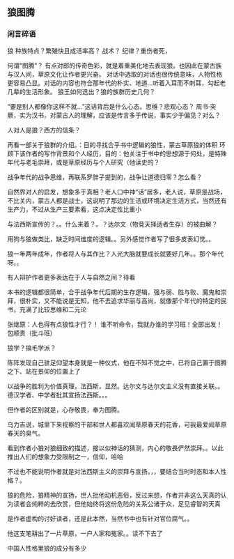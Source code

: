## 狼图腾

### 闲言碎语

狼
种族特点？繁殖快且成活率高？
战术？
纪律？重伤者死，

何谓“图腾”？
有点对郎的传奇色彩，就是着重美化地去表现狼。也因此在蒙古族与汉人间，草原文化让作者更兴奋。
对话中选取的对话也很传统意味，人物性格更容易凸显。对话的内容也符合那年代的朴实、地道...听着入耳而不刺耳，勾起老几辈的生活形象。
狼王如何选出？狼的族群历史几何？

“要是别人都像你这样不就...”这话背后是什么心态。思维？悲观心态？
周书·突厥，实为汉书，对蒙古人的理解，应该是传言多于传说，事实少于偏见？对么？

人对人是狼？西方的信条？

再看一部关于狼群的介绍。：目的寻找合乎书中逻辑的狼性，蒙古草原狼的体积
环顾下该作者的写作背景和个人经历，目的：他关注于书中的思想源于何处，是特殊年代与老毛崇拜，或是草原经历与个人研究（他读史的？

战争年代的战争思维，再联系罗胖子提到的，战争让道德归零？怎么看？

自然界对人的启发，想象多于真相？老人口中神“话”居多，老人说，草原是战场，不比关内，蒙古人都是战士，这说明了那边的生活或环境决定生活方式，当然还有生产力，不过从生产三要素看，这点决定性比重小

与法西斯宣传的？。。什么来着？。？达尔文（物竞天择适者生存）的被曲解？

用狗与狼做类比，缺乏时间维度的逻辑。。另外感觉作者写了很多皮表幻觉。。

狼一年两年成年，作者将人与其作比？人光大脑就要成长就要好几年。。那个年代呀。。

有人辩护作者更多表达在于人与自然之间？待看

本书的逻辑都很简单，合乎战争年代后期的生存逻辑，强与弱、胜与败、魔鬼和崇拜，很朴实，又不能说是无知，他不去追求华丽与高尚，就像那个年代的特定的民书，充满了比较思维和二元论

张继原：人也得有点狼性才行？！
谁不听命令，我就办谁的学习班！全部出发！包顺贵（批斗班）

狼学？搞毛学派？

陈阵发现自己驻足仰望本身就是一种仪式，他在不知不觉之中，已将自己置于图腾之下、站在景仰的位置上了

以战争的胜利为价值真理，法西斯，显然。达尔文与达尔文主义没有直接关联。。德汉学者、中学者批其宣扬法西斯。。。

但作者的区别就是，心存敬畏，奉为图腾。

乌力吉说，城里下来视察的干部和世人都喜欢闻草原春天的花香，可我最爱闻草原春天的臭气。

看到作者小狼对狼细致的描述，接以似神话的猜测，内心的敬畏俨然崇拜。。以此推出人们的想象力受限制之一，信仰，哈哈

不过也不能说明作者就是对法西斯主义的崇拜与宣扬，，，要结合当时时态和本人性格？。

狼的危险，狼精神的宣扬，世人批他动机恶俗，反过来想，作者并非这么天真的认为读者会纯粹的去欣赏，但他始终将这份危险的关系公诸于众，足见睿智的天真

是作者虚构的讨好读者，还是此本然，当然书中也有针对官位腐气。。

他这支笔耕出了一片草原，一户人家和冤家。。读不下去了

中国人性格里狼的成分有多少

